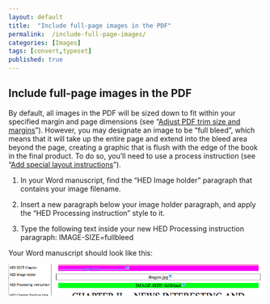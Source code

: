 ```yaml
---
layout: default
title:  "Include full-page images in the PDF"
permalink:  /include-full-page-images/
categories: [Images]
tags: [convert,typeset]
published: true
---
```


<section data-type="chapter" class="hsecchapter" data-hederis-type="hsecchapter" id="include-full-page-images" data-pi-attrs="id: include-full-page-images; data-tags: convert,typeset;" role="doc-chapter" data-tags="convert,typeset" data-author-name=" " data-book-title=" " title="Include full-page images in the PDF"><h1 data-hederis-type="hblkchaptitle" class="hblkchaptitle" id="p7uXb1rlI">Include full-page images in the PDF</h1><p class="hblkp" data-hederis-type="hblkp" id="pLhpRkCOT">By default, all images in the PDF will be sized down to fit within your specified margin and page dimensions (see &#8220;<a href="{% post_url 2020-07-28-33-AdjustPDFtrimsizeandmargins %}" data-hederis-type="hspana" id="p0aaR1G8g"><span class="Hyperlink" data-hederis-type="hspnspan" id="pfBpos7lU">Adjust PDF trim size and margins</span></a>&#8221;). However, you may designate an image to be &#8220;full bleed&#8221;, which means that it will take up the entire page and extend into the bleed area beyond the page, creating a graphic that is flush with the edge of the book in the final product. To do so, you&#8217;ll need to use a process instruction (see &#8220;<a href="{% post_url 2020-07-28-36-Addspeciallayoutinstructions %}" data-hederis-type="hspana" id="p1c6UtXS0"><span class="Hyperlink" data-hederis-type="hspnspan" id="pXtSOv1YT">Add special layout instructions</span></a>&#8221;).</p><ol class="hwprnumlist" data-hederis-type="hwprnumlist" id="pTHIaxVgS"><li class="hblkoli" data-hederis-type="hblkoli" id="liuqFFAh46"><p class="hblkoli" data-hederis-type="hblklip" id="pugtJeS1b">In your Word manuscript, find the &#8220;HED Image holder&#8221; paragraph that contains your image filename.</p></li><li class="hblkoli" data-hederis-type="hblkoli" id="lirBIodVaL"><p class="hblkoli" data-hederis-type="hblklip" id="pmyH2LyU5">Insert a new paragraph below your image holder paragraph, and apply the &#8220;HED Processing instruction&#8221; style to it.</p></li><li class="hblkoli" data-hederis-type="hblkoli" id="liUziCY1Gd"><p class="hblkoli" data-hederis-type="hblklip" id="p1lIvGo1O">Type the following text inside your new HED Processing instruction paragraph: IMAGE-SIZE=fullbleed</p></li></ol><p class="hblkp" data-hederis-type="hblkp" id="pqARv68Ff">Your Word manuscript should look like this:</p><img data-hederis-type="hblkimg" class="hblkimg" id="pJxuFWwFz" src="/images/fullbleed_1.png" data-img-src="fullbleed_1.png"/></section>
